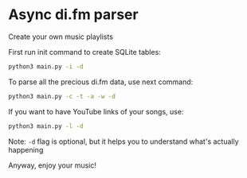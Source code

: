 # Async di.fm parser

Create your own music playlists

First run init command to create SQLite tables:

```sh
python3 main.py -i -d
```

To parse all the precious di.fm data, use next command:

```sh
python3 main.py -c -t -a -w -d
```

If you want to have YouTube links of your songs, use:

```sh
python3 main.py -l -d
```

Note: `-d` flag is optional, but it helps you to understand what's actually happening

Anyway, enjoy your music! 
